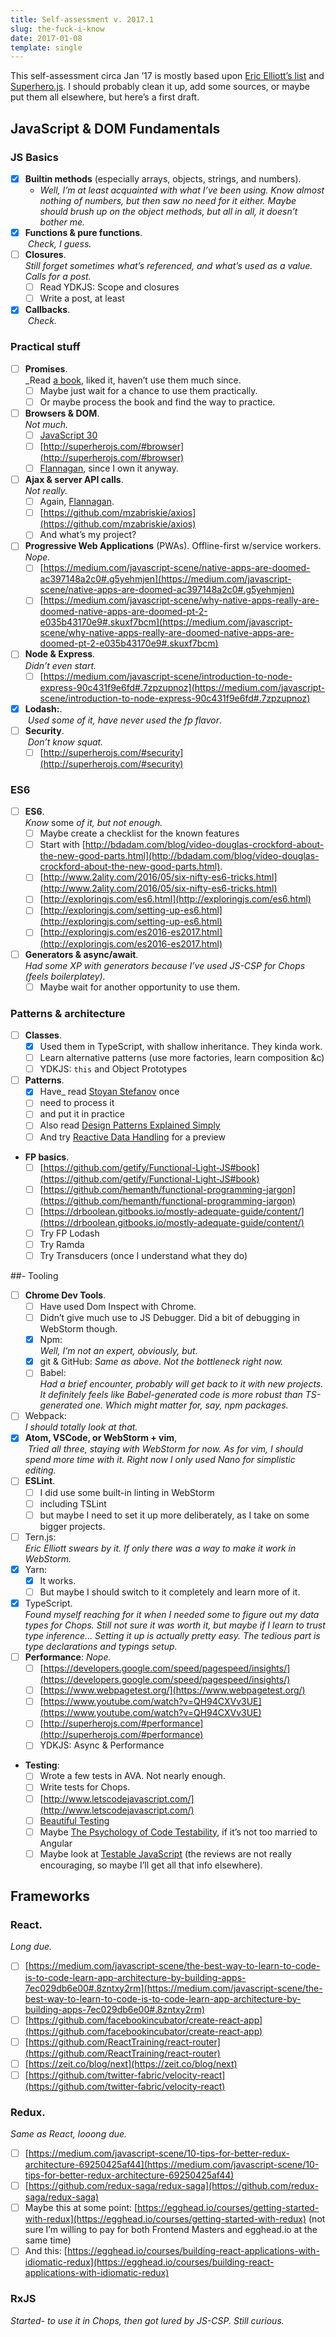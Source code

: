 ```yaml
---
title: Self-assessment v. 2017.1
slug: the-fuck-i-know
date: 2017-01-08
template: single
---
```

This self-assessment circa Jan ’17 is mostly based upon [Eric Elliott’s list](https://medium.com/javascript-scene/top-javascript-frameworks-topics-to-learn-in-2017-700a397b711#.19gg46ezb) and [Superhero.js](http://superherojs.com/). I should probably clean it up, add some sources, or maybe put them all elsewhere, but here’s a first draft.

## JavaScript & DOM Fundamentals

### JS Basics

- [x] **Builtin methods** (especially arrays, objects, strings, and numbers). 
    - _Well, I’m at least acquainted with what I’ve been using. Know almost nothing of numbers, but then saw no need for it either. Maybe should brush up on the object methods, but all in all, it doesn’t bother me._
- [x] **Functions & pure functions**.<br> _Check, I guess._
- [ ] **Closures**. <br>_Still forget sometimes what’s referenced, and what’s used as a value. Calls for a post._
    - [ ] Read YDKJS: Scope and closures
    - [ ] Write a post, at least
- [x] **Callbacks**.<br> _Check._

### Practical stuff

- [ ] **Promises**. <br>_Read [a book](http://shop.oreilly.com/product/0636920032151.do), liked it, haven’t use them much since.
    - [ ] Maybe just wait for a chance to use them practically.
    - [ ] Or maybe process the book and find the way to practice.
- [ ] **Browsers & DOM**.<br>_Not much._
    - [ ] [JavaScript 30](https://javascript30.com/)
    - [ ] [http://superherojs.com/#browser](http://superherojs.com/#browser)
    - [ ] [Flannagan](http://shop.oreilly.com/product/9780596805531.do), since I own it anyway.
- [ ] **Ajax & server API calls**. <br>_Not really._
    - [ ] Again, [Flannagan](http://shop.oreilly.com/product/9780596805531.do).
    - [ ] [https://github.com/mzabriskie/axios](https://github.com/mzabriskie/axios)
    - [ ] And what’s my project?
- [ ] **Progressive Web Applications** (PWAs). Offline-first w/service workers.<br>_Nope._
    - [ ] [https://medium.com/javascript-scene/native-apps-are-doomed-ac397148a2c0#.g5yehmjen](https://medium.com/javascript-scene/native-apps-are-doomed-ac397148a2c0#.g5yehmjen)
    - [ ] [https://medium.com/javascript-scene/why-native-apps-really-are-doomed-native-apps-are-doomed-pt-2-e035b43170e9#.skuxf7bcm](https://medium.com/javascript-scene/why-native-apps-really-are-doomed-native-apps-are-doomed-pt-2-e035b43170e9#.skuxf7bcm)
- [ ] **Node & Express**.<br>_Didn’t even start._
    - [ ] [https://medium.com/javascript-scene/introduction-to-node-express-90c431f9e6fd#.7zpzupnoz](https://medium.com/javascript-scene/introduction-to-node-express-90c431f9e6fd#.7zpzupnoz)
- [x] **Lodash:**.<br> _Used some of it, have never used the fp flavor_.
- [ ] **Security**.<br> _Don’t know squat._
    - [ ] [http://superherojs.com/#security](http://superherojs.com/#security)

### ES6

- [ ] **ES6**. <br>_Know_ some _of it, but not enough._
    - [ ] Maybe create a checklist for the known features
    - [ ] Start with [http://bdadam.com/blog/video-douglas-crockford-about-the-new-good-parts.html](http://bdadam.com/blog/video-douglas-crockford-about-the-new-good-parts.html).
    - [ ]  [http://www.2ality.com/2016/05/six-nifty-es6-tricks.html](http://www.2ality.com/2016/05/six-nifty-es6-tricks.html)
    - [ ] [http://exploringjs.com/es6.html](http://exploringjs.com/es6.html)
    - [ ] [http://exploringjs.com/setting-up-es6.html](http://exploringjs.com/setting-up-es6.html)
    - [ ] [http://exploringjs.com/es2016-es2017.html](http://exploringjs.com/es2016-es2017.html)
- [ ] **Generators & async/await**. <br>_Had some XP with generators because I’ve used JS-CSP for Chops (feels boilerplatey)._
    - [ ] Maybe wait for another opportunity to use them.

### Patterns & architecture
- [ ] **Classes**. 
    - [x] Used them in TypeScript, with shallow inheritance. They kinda work.
    - [ ] Learn alternative patterns (use more factories, learn composition &c)
    - [ ] YDKJS: `this` and Object Prototypes
- [ ] **Patterns**. 
    - [x] Have_ read [Stoyan Stefanov](http://shop.oreilly.com/product/9780596806767.do) once
    - [ ] need to process it
    - [ ] and put it in practice
    - [ ] Also read [Design Patterns Explained Simply](https://sourcemaking.com/design-patterns-ebook)
    - [ ] And try [Reactive Data Handling](https://www.manning.com/books/reactive-data-handling) for a preview

- **FP basics**.
    - [ ] [https://github.com/getify/Functional-Light-JS#book](https://github.com/getify/Functional-Light-JS#book)
    - [ ] [https://github.com/hemanth/functional-programming-jargon](https://github.com/hemanth/functional-programming-jargon)
    - [ ] [https://drboolean.gitbooks.io/mostly-adequate-guide/content/](https://drboolean.gitbooks.io/mostly-adequate-guide/content/)
    - [ ] Try FP Lodash
    - [ ] Try Ramda
    - [ ] Try Transducers (once I understand what they do)

##- Tooling
- [ ] **Chrome Dev Tools**.
    - [ ] Have used Dom Inspect with Chrome.
    - [ ] Didn’t give much use to JS Debugger. Did a bit of debugging in WebStorm though.
    - [x] Npm:<br>_Well, I’m not an expert, obviously, but._
    - [x] git & GitHub: _Same as above. Not the bottleneck right now._
    - [ ] Babel:<br>_Had a brief encounter, probably will get back to it with new projects. It definitely feels like Babel-generated code is more robust than TS-generated one. Which might matter for, say, npm packages._
- [ ] Webpack: <br>_I should totally look at that._
- [x] **Atom, VSCode, or WebStorm + vim**,<br> _Tried all three, staying with WebStorm for now. As for vim, I should spend more time with it. Right now I only used Nano for simplistic editing._
- [ ] **ESLint**. <br>
    - [ ] I did use some built-in linting in WebStorm
    - [ ] including TSLint
    - [ ] but maybe I need to set it up more deliberately, as I take on some bigger projects.
- [ ] Tern.js: <br>_Eric Elliott swears by it. If only there was a way to make it work in WebStorm._
- [x] Yarn: 
    - [x] It works.
    - [ ] But maybe I should switch to it completely and learn more of it.
- [x] TypeScript.<br>_Found myself reaching for it when I needed some to figure out my data types for Chops. Still not sure it was worth it, but maybe if I learn to trust type inference... Setting it up is actually pretty easy. The tedious part is type declarations and typings setup._
- [ ] **Performance**: _Nope._
    - [ ] [https://developers.google.com/speed/pagespeed/insights/](https://developers.google.com/speed/pagespeed/insights/)
    - [ ] [https://www.webpagetest.org/](https://www.webpagetest.org/)
    - [ ] [https://www.youtube.com/watch?v=QH94CXVv3UE](https://www.youtube.com/watch?v=QH94CXVv3UE)
    - [ ] [http://superherojs.com/#performance](http://superherojs.com/#performance)
    - [ ] YDKJS: Async & Performance
- **Testing**: 
    - [ ] Wrote a few tests in AVA. Not nearly enough.
    - [ ] Write tests for Chops.
    - [ ] [http://www.letscodejavascript.com/](http://www.letscodejavascript.com/)
    - [ ] [Beautiful Testing](http://shop.oreilly.com/product/9780596159825.do)
    - [ ] Maybe [The Psychology of Code Testability](https://frontendmasters.com/courses/angularjs-and-code-testability/), if it’s not too married to Angular
    - [ ] Maybe look at [Testable JavaScript](http://shop.oreilly.com/product/0636920024699.do) (the reviews are not really encouraging, so maybe I’ll get all that info elsewhere).

## Frameworks

### React.

_Long due._

- [ ] [https://medium.com/javascript-scene/the-best-way-to-learn-to-code-is-to-code-learn-app-architecture-by-building-apps-7ec029db6e00#.8zntxy2rm](https://medium.com/javascript-scene/the-best-way-to-learn-to-code-is-to-code-learn-app-architecture-by-building-apps-7ec029db6e00#.8zntxy2rm)
- [ ] [https://github.com/facebookincubator/create-react-app](https://github.com/facebookincubator/create-react-app)
- [ ] [https://github.com/ReactTraining/react-router](https://github.com/ReactTraining/react-router)
- [ ] [https://zeit.co/blog/next](https://zeit.co/blog/next)
- [ ] [https://github.com/twitter-fabric/velocity-react](https://github.com/twitter-fabric/velocity-react)

### Redux.

_Same as React, looong due._

- [ ] [https://medium.com/javascript-scene/10-tips-for-better-redux-architecture-69250425af44](https://medium.com/javascript-scene/10-tips-for-better-redux-architecture-69250425af44)
- [ ] [https://github.com/redux-saga/redux-saga](https://github.com/redux-saga/redux-saga)
- [ ] Maybe this at some point: [https://egghead.io/courses/getting-started-with-redux](https://egghead.io/courses/getting-started-with-redux) (not sure I’m willing to pay for both Frontend Masters and egghead.io at the same time)
- [ ] And this: [https://egghead.io/courses/building-react-applications-with-idiomatic-redux](https://egghead.io/courses/building-react-applications-with-idiomatic-redux)

### RxJS

_Started- to use it in Chops, then got lured by JS-CSP. Still curious._
